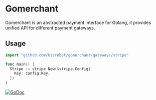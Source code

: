 # Gomerchant

Gomerchant is an abstracted payment interface for Golang, it provides unified API for different payment gateways.

## Usage

```go
import "github.com/kisrobot/gomerchant/gateways/stripe"

func main() {
  Stripe := stripe.New(&stripe.Config{
    Key: config.Key,
  })
}
```

[![GoDoc](https://godoc.org/github.com/golang/gddo?status.svg)](http://godoc.org/github.com/kisrobot/gomerchant)
